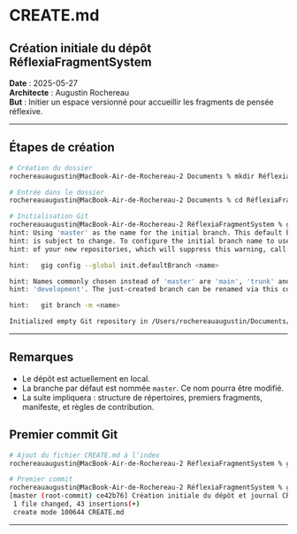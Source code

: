 # CREATE.md

## Création initiale du dépôt RéflexiaFragmentSystem

**Date** : 2025-05-27  
**Architecte** : Augustin Rochereau  
**But** : Initier un espace versionné pour accueillir les fragments de pensée réflexive.

---

## Étapes de création

```bash
# Création du dossier
rochereauaugustin@MacBook-Air-de-Rochereau-2 Documents % mkdir RéflexiaFragmentSystem

# Entrée dans le dossier
rochereauaugustin@MacBook-Air-de-Rochereau-2 Documents % cd RéflexiaFragmentSystem 

# Initialisation Git
rochereauaugustin@MacBook-Air-de-Rochereau-2 RéflexiaFragmentSystem % git init
hint: Using 'master' as the name for the initial branch. This default branch name
hint: is subject to change. To configure the initial branch name to use in all
hint: of your new repositories, which will suppress this warning, call:

hint: 	gig config --global init.defaultBranch <name>

hint: Names commonly chosen instead of 'master' are 'main', 'trunk' and
hint: 'development'. The just-created branch can be renamed via this command:

hint: 	git branch -m <name>

Initialized empty Git repository in /Users/rochereauaugustin/Documents/RéflexiaFragmentSystem/.git/
```

---

## Remarques

- Le dépôt est actuellement en local.
- La branche par défaut est nommée `master`. Ce nom pourra être modifié.
- La suite impliquera : structure de répertoires, premiers fragments, manifeste, et règles de contribution.


## Premier commit Git

```bash
# Ajout du fichier CREATE.md à l’index
rochereauaugustin@MacBook-Air-de-Rochereau-2 RéflexiaFragmentSystem % git add CREATE.md 

# Premier commit
rochereauaugustin@MacBook-Air-de-Rochereau-2 RéflexiaFragmentSystem % git commit -m "Création initiale du dépôt et journal CREATE.md"
[master (root-commit) ce42b76] Création initiale du dépôt et journal CREATE.md
 1 file changed, 43 insertions(+)
 create mode 100644 CREATE.md
```

---
